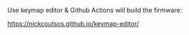 Use keymap editor & Github Actions will build the firmware: 

https://nickcoutsos.github.io/keymap-editor/
